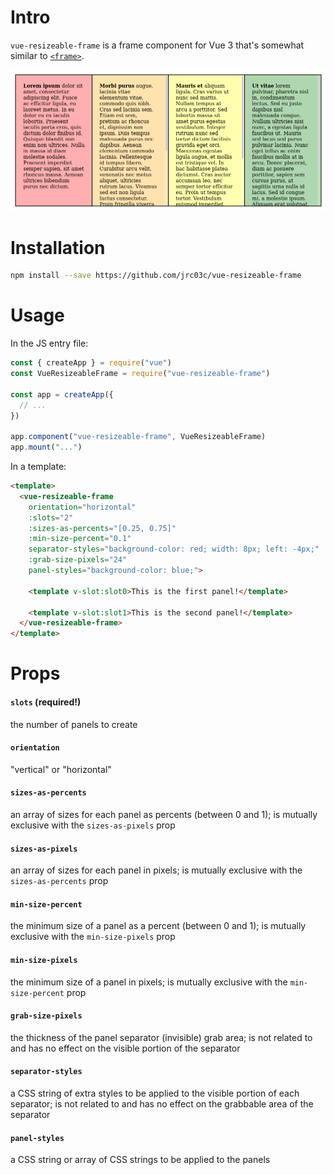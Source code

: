 # Intro

`vue-resizeable-frame` is a frame component for Vue 3 that's somewhat similar to [`<frame>`](https://developer.mozilla.org/en-US/docs/Web/HTML/Element/frame).

![demo](demo.gif)

# Installation

```bash
npm install --save https://github.com/jrc03c/vue-resizeable-frame
```

# Usage

In the JS entry file:

```js
const { createApp } = require("vue")
const VueResizeableFrame = require("vue-resizeable-frame")

const app = createApp({
  // ...
})

app.component("vue-resizeable-frame", VueResizeableFrame)
app.mount("...")
```

In a template:

<!-- prettier-ignore -->
```html
<template>
  <vue-resizeable-frame
    orientation="horizontal"
    :slots="2"
    :sizes-as-percents="[0.25, 0.75]"
    :min-size-percent="0.1"
    separator-styles="background-color: red; width: 8px; left: -4px;"
    :grab-size-pixels="24"
    panel-styles="background-color: blue;">

    <template v-slot:slot0>This is the first panel!</template>

    <template v-slot:slot1>This is the second panel!</template>
  </vue-resizeable-frame>
</template>
```

# Props

#### `slots` (required!)

the number of panels to create

#### `orientation`

"vertical" or "horizontal"

#### `sizes-as-percents`

an array of sizes for each panel as percents (between 0 and 1); is mutually exclusive with the `sizes-as-pixels` prop

#### `sizes-as-pixels`

an array of sizes for each panel in pixels; is mutually exclusive with the `sizes-as-percents` prop

#### `min-size-percent`

the minimum size of a panel as a percent (between 0 and 1); is mutually exclusive with the `min-size-pixels` prop

#### `min-size-pixels`

the minimum size of a panel in pixels; is mutually exclusive with the `min-size-percent` prop

#### `grab-size-pixels`

the thickness of the panel separator (invisible) grab area; is not related to and has no effect on the visible portion of the separator

#### `separator-styles`

a CSS string of extra styles to be applied to the visible portion of each separator; is not related to and has no effect on the grabbable area of the separator

#### `panel-styles`

a CSS string or array of CSS strings to be applied to the panels
